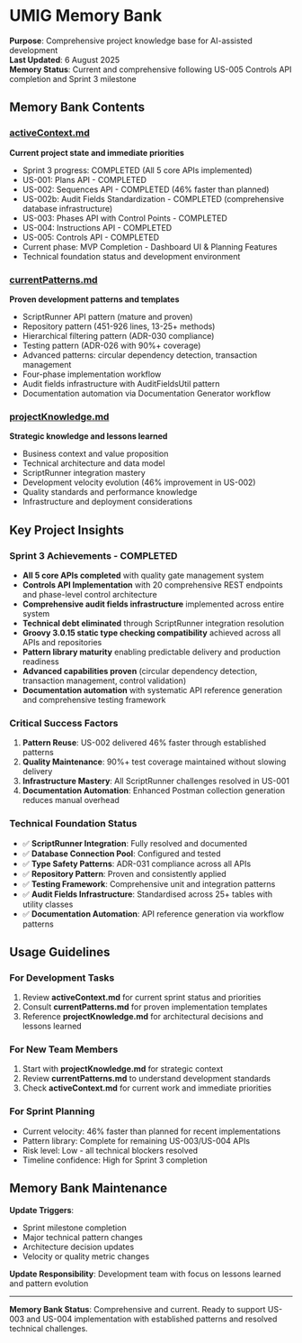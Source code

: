 # UMIG Memory Bank

**Purpose**: Comprehensive project knowledge base for AI-assisted development  
**Last Updated**: 6 August 2025  
**Memory Status**: Current and comprehensive following US-005 Controls API completion and Sprint 3 milestone

## Memory Bank Contents

### [activeContext.md](./activeContext.md)
**Current project state and immediate priorities**
- Sprint 3 progress: COMPLETED (All 5 core APIs implemented)
- US-001: Plans API - COMPLETED 
- US-002: Sequences API - COMPLETED (46% faster than planned)
- US-002b: Audit Fields Standardization - COMPLETED (comprehensive database infrastructure)
- US-003: Phases API with Control Points - COMPLETED
- US-004: Instructions API - COMPLETED
- US-005: Controls API - COMPLETED
- Current phase: MVP Completion - Dashboard UI & Planning Features
- Technical foundation status and development environment

### [currentPatterns.md](./currentPatterns.md) 
**Proven development patterns and templates**
- ScriptRunner API pattern (mature and proven)
- Repository pattern (451-926 lines, 13-25+ methods)
- Hierarchical filtering pattern (ADR-030 compliance)
- Testing pattern (ADR-026 with 90%+ coverage)
- Advanced patterns: circular dependency detection, transaction management
- Four-phase implementation workflow
- Audit fields infrastructure with AuditFieldsUtil pattern
- Documentation automation via Documentation Generator workflow

### [projectKnowledge.md](./projectKnowledge.md)
**Strategic knowledge and lessons learned**
- Business context and value proposition
- Technical architecture and data model
- ScriptRunner integration mastery
- Development velocity evolution (46% improvement in US-002)
- Quality standards and performance knowledge
- Infrastructure and deployment considerations

## Key Project Insights

### Sprint 3 Achievements - COMPLETED
- **All 5 core APIs completed** with quality gate management system
- **Controls API Implementation** with 20 comprehensive REST endpoints and phase-level control architecture
- **Comprehensive audit fields infrastructure** implemented across entire system
- **Technical debt eliminated** through ScriptRunner integration resolution
- **Groovy 3.0.15 static type checking compatibility** achieved across all APIs and repositories
- **Pattern library maturity** enabling predictable delivery and production readiness
- **Advanced capabilities proven** (circular dependency detection, transaction management, control validation)
- **Documentation automation** with systematic API reference generation and comprehensive testing framework

### Critical Success Factors
1. **Pattern Reuse**: US-002 delivered 46% faster through established patterns
2. **Quality Maintenance**: 90%+ test coverage maintained without slowing delivery
3. **Infrastructure Mastery**: All ScriptRunner challenges resolved in US-001
4. **Documentation Automation**: Enhanced Postman collection generation reduces manual overhead

### Technical Foundation Status
- ✅ **ScriptRunner Integration**: Fully resolved and documented
- ✅ **Database Connection Pool**: Configured and tested
- ✅ **Type Safety Patterns**: ADR-031 compliance across all APIs
- ✅ **Repository Pattern**: Proven and consistently applied
- ✅ **Testing Framework**: Comprehensive unit and integration patterns
- ✅ **Audit Fields Infrastructure**: Standardised across 25+ tables with utility classes
- ✅ **Documentation Automation**: API reference generation via workflow patterns

## Usage Guidelines

### For Development Tasks
1. Review **activeContext.md** for current sprint status and priorities
2. Consult **currentPatterns.md** for proven implementation templates
3. Reference **projectKnowledge.md** for architectural decisions and lessons learned

### For New Team Members
1. Start with **projectKnowledge.md** for strategic context
2. Review **currentPatterns.md** to understand development standards
3. Check **activeContext.md** for current work and immediate priorities

### For Sprint Planning
- Current velocity: 46% faster than planned for recent implementations
- Pattern library: Complete for remaining US-003/US-004 APIs
- Risk level: Low - all technical blockers resolved
- Timeline confidence: High for Sprint 3 completion

## Memory Bank Maintenance

**Update Triggers**:
- Sprint milestone completion
- Major technical pattern changes
- Architecture decision updates
- Velocity or quality metric changes

**Update Responsibility**: Development team with focus on lessons learned and pattern evolution

---

**Memory Bank Status**: Comprehensive and current. Ready to support US-003 and US-004 implementation with established patterns and resolved technical challenges.